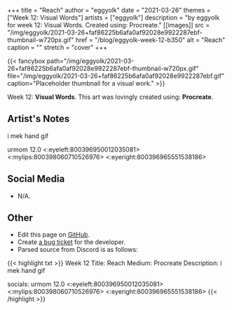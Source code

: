 +++
title =       "Reach"
author =      "eggyolk"
date =        "2021-03-26"
themes =      ["Week 12: Visual Words"]
artists =     ["eggyolk"]
description = "by eggyolk for week 12: Visual Words. Created using: Procreate."
[[images]]
      src = "/img/eggyolk/2021-03-26+faf86225b6afa0af92028e9922287ebf-thumbnail-w720px.gif"
      href = "/blog/eggyolk-week-12-b350"
      alt = "Reach"
      caption = ""
      stretch = "cover"
+++


{{< fancybox path="/img/eggyolk/2021-03-26+faf86225b6afa0af92028e9922287ebf-thumbnail-w720px.gif" file="/img/eggyolk/2021-03-26+faf86225b6afa0af92028e9922287ebf.gif" caption="Placeholder thumbnail for a visual work." >}}


Week 12: **Visual Words**. This art was lovingly created using: **Procreate**.

## Artist's Notes

i mek hand gif 

urmom 12.0 <:eyeleft:800396950012035081> <:mylips:800398060710526976> <:eyeright:800396965551538186>

## Social Media

- N/A.

## Other

- Edit this page on [GitHub](https://github.com/teaminkling/web-refresh/edit/main/content/blog/eggyolk-week-12-b350.md).
- Create [a bug ticket](https://github.com/teaminkling/web-refresh/issues/new?assignees=&labels=bug&template=problem-report.md&title=) for the developer.
- Parsed source from Discord is as follows:

{{< highlight txt >}}
Week 12
Title: Reach
Medium: Procreate
Description: i mek hand gif 

socials: urmom 12.0 <:eyeleft:800396950012035081> <:mylips:800398060710526976> <:eyeright:800396965551538186>
{{< /highlight >}}